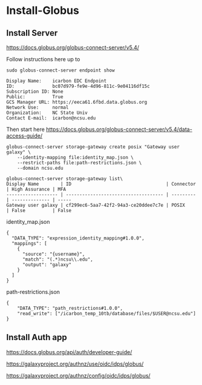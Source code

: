 # Install-Globus

## Install Server

https://docs.globus.org/globus-connect-server/v5.4/

Follow instructions here up to 

```
sudo globus-connect-server endpoint show

Display Name:    icarbon EDC Endpoint
ID:              bc07d979-fe9e-4d96-811c-9e04116df15c
Subscription ID: None
Public:          True
GCS Manager URL: https://eeca61.6fbd.data.globus.org
Network Use:     normal
Organization:    NC State Univ
Contact E-mail:  icarbon@ncsu.edu

```

Then start here
https://docs.globus.org/globus-connect-server/v5.4/data-access-guide/

```
globus-connect-server storage-gateway create posix "Gateway user galaxy" \
    --identity-mapping file:identity_map.json \
    --restrict-paths file:path-restrictions.json \
    --domain ncsu.edu
    
globus-connect-server storage-gateway list\
Display Name        | ID                                   | Connector | High Assurance | MFA  
------------------- | ------------------------------------ | --------- | -------------- | -----
Gateway user galaxy | cf299ec6-5aa7-42f2-94a3-ce20ddee7c7e | POSIX     | False          | False
```

identity_map.json
```
{
  "DATA_TYPE": "expression_identity_mapping#1.0.0",
  "mappings": [
    {
      "source": "{username}",
      "match": "(.*)ncsu\\.edu",
      "output": "galaxy"
    }
  ]
}
```

path-restrictions.json
```
{
    "DATA_TYPE": "path_restrictions#1.0.0",
    "read_write": ["/icarbon_temp_10tb/database/files/$USER@ncsu.edu"]
}

```

## Install Auth app

https://docs.globus.org/api/auth/developer-guide/

https://galaxyproject.org/authnz/use/oidc/idps/globus/

https://galaxyproject.org/authnz/config/oidc/idps/globus/


